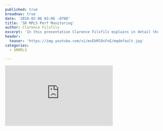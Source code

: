 ```yaml
---
published: true
breadnav: true
date: '2018-02-06 03:06 -0700'
title: 'SR MPLS Perf Monitoring'
author: Clarence Filsfils	
excerpt: 'In this presentation Clarence Filsfils explains in detail the SR MPLS Performance Monitoring solution and its benefits.'
header:
  teaser: 'https://img.youtube.com/vi/mvEkMlDsFnE/mqdefault.jpg'
categories:
  - SRMPLS

---    
```

       
<iframe width="355" height="200" src="https://www.youtube.com/embed/mvEkMlDsFnE" frameborder="0" allowfullscreen></iframe>
